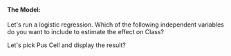 #### The Model:

Let's run a logistic regression. Which of the following independent variables do you want to include to estimate the effect on Class? <br/>

Let's pick Pus Cell and display the result?



